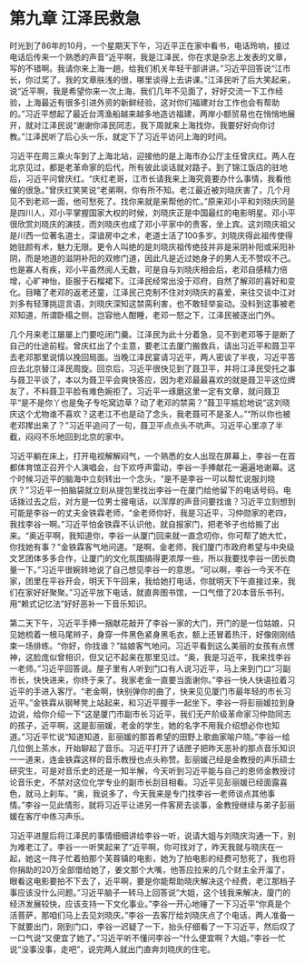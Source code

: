 # 第九章 江泽民救急

时光到了86年的10月，一个星期天下午，习近平正在家中看书，电话玲响，接过电话后传来一个熟悉的声音“近平啊，我是江泽民，你在求是杂志上发表的文章，写的不错啊。我请你来上海一趟，给我们机关年轻干部讲讲。”习近平回答说“江市长，你过奖了。我的文章肤浅的很，哪里谈得上去讲课。”江泽民听了后大笑起来，说“近平啊，我是希望你来一次上海，我们几年不见面了，好好交流一下工作经验，上海最近有很多引进外资的新鲜经验，这对你们福建对台工作也会有帮助的。”习近平想起了最近台湾渔船越来越多地造访福建，两岸小额贸易也在悄悄地展开，就对江泽民说“谢谢你泽民同志，我下周就来上海找你，我要好好向你讨教。”江泽民听了后心头一乐，就定下了习近平访问上海的时间。

习近平在周三乘火车到了上海北站，迎接他的是上海市办公厅主任曾庆红。两人在北京见过，都是老革命家的后代，所有彼此谈话就对路子。到了锦江饭店的驻地后，习近平问曾庆红。“庆红老哥，江市长请我来上海究竟要办什么事情，我看他催的很急。”曾庆红笑笑说“老弟啊，你有所不知。老江最近被刘晓庆害了，几个月见不到老邓一面，他可愁死了。找你来就是来帮他的忙。”原来邓小平和刘晓庆同是是四川人，邓小平掌握国家大权的时候，刘晓庆正是中国最红的电影明星。邓小平很欣赏刘晓庆的演技，而刘晓庆也成了邓小平家中的贵客，坐上宾。这刘晓庆祖父是川西一位著名道士，深谙房中之术，老道士活了100多岁。刘晓庆得此祖传使得她驻颜有术，魅力无限。更令人叫绝的是刘晓庆祖传绝技并非是采阴补阳或采阳补阴，而是地道的滋阴补阳的双修门道，因此凡是近过她身子的男人无不赞叹不己。也是寡人有疾，邓小平虽然阅人无数，可是自与刘晓庆相会后，老邓自感精力倍增，心旷神怡，臣服于石榴裙下。江泽民经常出没于邓府，自然了解邓的喜好和变化。目睹了老邓的返老还童，江泽民己克制不住对刘晓庆的喜爱，来往交谈中江对刘多有轻薄挑逗言语，刘晓庆深知这禁脔利害，也不敢轻举妄动。没料到这事被老邓知道，所谓卧榻之侧，岂容他人酣睡，老邓一怒之下，江泽民被逐出门外。

几个月来老江屡屡上门要吃闭门羹。江泽民为此十分着急，见不到老邓等于是断了自己的仕途前程。曾庆红出了个主意，要老江去厦门搬救兵，请出习近平和聂卫平去老邓那里说情以挽回局面。当晚江泽民宴请习近平，两人密谈了半夜，习近平答应去北京替江泽民周旋。回京后，习近平很快见到了聂卫平，并将江泽民受托之事与聂卫平谈了，本以为聂卫平会爽快答应，因为老邓最最喜欢的就是聂卫平这位牌友了，不料聂卫平脸有难色婉拒了。习近平一琢磨这里一定有文章，就问聂卫平“是不是你丫也是兔子专吃窝边草？动了老邓的禁脔？”聂卫平尴尬地说“这刘晓庆这个尤物谁不喜欢？这老江不也是动了念头，我老聂可不是圣人。”“所以你也被老邓撵出来了？”习近平追问了一句，聂卫平点点头不吭声。习近平心里凉了半截，闷闷不乐地回到北京的家中。

习近平躺在床上，打开电视解解闷气，一个熟悉的女人出现在屏幕上，李谷一在首都体育馆正召开个人演唱会，台下欢呼声雷动，李谷一手捧献花一遍遍地谢幕。这个时候习近平的脑海中立刻转出一个念头，“是不是李谷一可以帮忙说服刘晓庆？”习近平一拍脑袋就立刻从提包里找出李谷一在厦门给他留下的电话号码。电话拨过去之后，对方是一位男士接电话，以浑厚的声音问要找谁？习近平立刻想到可能是李谷一的丈夫金铁霖老师，“金老师你好，我是习近平，习仲勋家的老四，我找李谷一啊。”习近平怕金铁霖不认识他，就自报家门，把老爷子也给搬了出来。“奥近平啊，我知道你，李谷一从厦门回来就一直念叨你，你可帮了她大忙，你找她有事？”金铁霖客气地问道。“是啊，金老师，我们厦门市政府希望与中央级文艺团体多多合作，让厦门的文化氛围搞得更浓厚一些，所以我要找李谷一团长商量一下。”习近平很婉转地说了自己想见李谷一的意思。“可以啊，李谷一今天不在家，团里在平谷开会，明天下午回来，我给她打电话，你就明天下午直接过来，我们在家好好聚聚。”习近平放下电话，就直奔图书馆，一口气借了20本音乐书刊，用“赖式记忆法”好好恶补一下音乐知识。

第二天下午，习近平手捧一捆献花敲开了李谷一家的大门，开门的是一位姑娘，只见她梳着一根马尾辫子，身穿一件黑色紧身黑毛衣，额上还冒着热汗，好像刚刚结束一场排练。“你好，你找谁？”姑娘客气地问。习近平看到这么美丽的女孩有点愣神，这脸庞似曾相识，但又记不起来在那里见过。“奥，我是习近平，我来找李谷一老师。”习近平回答说。屋子里有人听到门口有人说习近平，马上来到门口“习副市长，快快进来，你终于来了。我家老金一直要当面谢你。”李谷一快人快语拉着习近平的手进入客厅。“老金啊，快别弹你的曲了，快来见见厦门市最年轻的市长习近平。”金铁霖从钢琴凳上站起来，和习近平握手一起坐下。李谷一将彭丽媛拉到身边说，给你介绍一下“这是厦门市副市长习近平，我们无产阶级革命家习仲勋同志的孩子，近平啊，这是彭丽媛，老金的学生，她的名字不用我介绍想必你也知道。”习近平忙说“知道知道，彭丽媛的那首希望的田野上歌曲家喻户晓。”李谷一给几位倒上茶水，开始聊起了音乐。习近平打开了话匣子把昨天恶补的那点音乐知识一一道来，连金铁霖这样的音乐教授也点头称赞。彭丽媛己经是金教授的声乐硕士研究生，可是对音乐史的还是一知半解，今天听到习近平能与自己的恩师金教授讨论音乐史，不禁对这位化学专业的副市长刮目相看。习近平见彭丽媛已经面露喜色，就马上刹车。“奥，我说多了，今天我来是专门找李谷一老师谈点其他事情。”李谷一见此情形，就将习近平让进另一件客房去谈事，金教授继续与弟子彭丽媛在客厅中练习声乐。

习近平进屋后将江泽民的事情细细讲给李谷一听，说请大姐与刘晓庆沟通一下，别为难老江了。李谷一一听笑起来了“近平啊，你可找对了，昨天我就与晓庆在一起，她这一阵子忙着拍那个芙蓉镇的电影，她为了拍电影的经费可愁死了，我也将你捐助的20万全部借给她了，姜文那个大嘴，他答应拉来的几个财主全开溜了，眼看这电影要拍不下去了，近平啊，要是你能帮助晓庆解决这个经费，老江那档子事应该没什么问题。”习近平脑子一转马上回答说“大姐，这个钱我来解决，廈门的经济发展较快，应该支持一下文化事业。”李谷一开心地锤了一下习近平“你真是个活菩萨，那咱们马上去见刘晓庆。”李谷一去客厅给刘晓庆点了个电话，两人准备一下就要出门，刚到门口，李谷一迟疑了一下，抬头仔细看了一下习近平，然后叹了一口气说“又便宜了她了。”习近平听不懂问李谷一“什么便宜啊？大姐。”李谷一忙说“没事没事，走吧”，说完两人就出门直奔刘晓庆的住宅。
